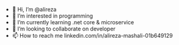 - 👋 Hi, I’m @alireza 
- 👀 I’m interested in programming
- 🌱 I’m currently learning .net core & microservice
- 💞️ I’m looking to collaborate on developer 
- 📫 How to reach me linkedin.com/in/alireza-mashali-01b649129

<!---
alirezaplus877/alirezaplus877 is a ✨ special ✨ repository because its `README.md` (this file) appears on your GitHub profile.
You can click the Preview link to take a look at your changes.
--->
